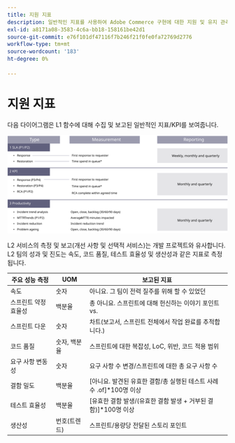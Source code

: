```yaml
---
title: 지원 지표
description: 일반적인 지표를 사용하여 Adobe Commerce 구현에 대한 지원 및 유지 관리 작업을 모니터링합니다.
exl-id: a8171a08-3583-4c6a-bb18-158161be42d1
source-git-commit: e76f101df47116f7b246f21f0fe0fa72769d2776
workflow-type: tm+mt
source-wordcount: '183'
ht-degree: 0%

---
```


# 지원 지표

다음 다이어그램은 L1 함수에 대해 수집 및 보고된 일반적인 지표/KPI를 보여줍니다.

![SLA 지표를 보여주는 다이어그램](../../assets/playbooks/sla-metrics.svg)

L2 서비스의 측정 및 보고(개선 사항 및 선택적 서비스)는 개발 프로젝트와 유사합니다. L2 팀의 성과 및 진도는 속도, 코드 품질, 테스트 효율성 및 생산성과 같은 지표로 측정됩니다.

| 주요 성능 측정 | UOM | 보고된 지표 |
|------------------------------|---------------------|------------------------------------------------------------------------------------|
| 속도 | 숫자 | 아니요. 그 팀이 전력 질주를 위해 할 수 있었던 |
| 스프린트 약정 효율성 | 백분율 | 총 아니요. 스프린트에 대해 헌신하는 이야기 포인트 vs. |
| 스프린트 다운 | 숫자 | 차트(보고서, 스프린트 전체에서 작업 완료를 추적합니다.) |
| 코드 품질 | 숫자, 백분율 | 스프린트에 대한 복잡성, LoC, 위반, 코드 적용 범위 |
| 요구 사항 변동성 | 숫자 | 요구 사항 수 변경/스프린트에 대한 총 요구 사항 수 |
| 결함 밀도 | 백분율 | [아니요. 발견된 유효한 결함/총 실행된 테스트 사례 수 .of]*100명 이상 |
| 테스트 효율성 | 백분율 | [유효한 결함 발생/(유효한 결함 발생 + 거부된 결함)]*100명 이상 |
| 생산성 | 번호(트렌드) | 스프린트/용량당 전달된 스토리 포인트 |
